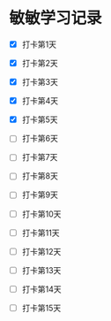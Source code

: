 # 敏敏学习记录

- [x] 打卡第1天
- [x] 打卡第2天
- [x] 打卡第3天
- [x] 打卡第4天
- [x] 打卡第5天
- [ ] 打卡第6天
- [ ] 打卡第7天
- [ ] 打卡第8天
- [ ] 打卡第9天
- [ ] 打卡第10天
- [ ] 打卡第11天
- [ ] 打卡第12天
- [ ] 打卡第13天
- [ ] 打卡第14天
- [ ] 打卡第15天

